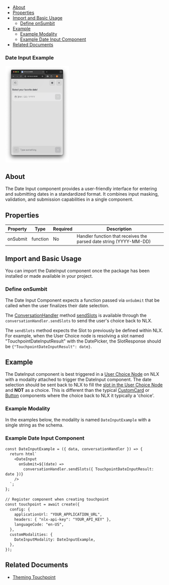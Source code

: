 - [About](#about)
- [Properties](#properties)
- [Import and Basic Usage](#import-and-basic-usage)
  - [Define onSumbit](#define-onsumbit)
- [Example](#example)
  - [Example Modality](#example-modality)
  - [Example Date Input Component](#example-date-input-component)
- [Related Documents](#related-documents)

### Date Input Example

<img src="/images/Touchpoint-Date-Input.png" alt="Date Input Example" style="max-width: 40%;">

## About

The Date Input component provides a user-friendly interface for entering and submitting dates in a standardized format. It combines input masking, validation, and submission capabilities in a single component.

## Properties

| Property | Type     | Required | Description                                                        |
| -------- | -------- | -------- | ------------------------------------------------------------------ |
| onSubmit | function | No       | Handler function that receives the parsed date string (YYYY-MM-DD) |

## Import and Basic Usage

You can import the DateInput component once the package has been installed or made available in your project.

### Define onSumbit

The Date Input Component expects a function passed via `onSubmit` that be called when the user finalizes their date selection.

The [ConversationHandler](/headless-api-reference#interface-conversationhandler) method [sendSlots](/headless-api-reference#sendslots) is available through the `conversationHandler.sendSlots` to send the user's choice back to NLX.

The `sendSlots` method expects the Slot to previously be defined within NLX. For example, when the User Choice node is resolving a slot named "TouchpointDateInputResult" with the DatePicker, the SlotResponse should be `{"TouchpointDateInputResult": date}`.

## Example

The DateInput component is best triggered in a [User Choice Node](https://docs.studio.nlx.ai/1-build/intents/flows/nodes#user-choice) on NLX with a modality attached to trigger the DateInput component. The date selection should be sent back to NLX to fill the [slot in the User Choice Node](https://docs.studio.nlx.ai/1-build/intents/attach-slots) and **NOT** as a choice. This is different than the typical [CustomCard](/touchpoint-CustomCards) or [Button](/touchpoint-Buttons) components where the choice back to NLX it typically a 'choice'.

### Example Modality

In the examples below, the modality is named `DateInputExample` with a single string as the schema.

### Example Date Input Component

```touchpointui
const DateInputExample = ({ data, conversationHandler }) => {
  return html`
    <DateInput
      onSubmit=${(date) =>
        conversationHandler.sendSlots({ TouchpointDateInputResult: date })}
    />
  `;
};

// Register component when creating touchpoint
const touchpoint = await create({
  config: {
    applicationUrl: "YOUR_APPLICATION_URL",
    headers: { "nlx-api-key": "YOUR_API_KEY" },
    languageCode: "en-US",
  },
  customModalities: {
    DateInputModality: DateInputExample,
  },
});
```

## Related Documents

- [Theming Touchpoint](/touchpoint-ui-theming)
